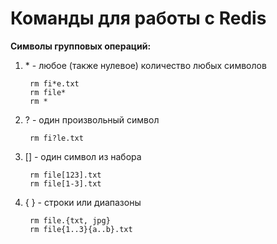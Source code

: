 # Команды для работы с Redis

**Символы групповых операций:** 
1. \* - любое (также нулевое) количество любых символов

        rm fi*e.txt  
        rm file*  
        rm *

2. \? - один произвольный символ

        rm fi?le.txt
    
3. \[] - один символ из набора

        rm file[123].txt
        rm file[1-3].txt

4. \{ \} - строки или диапазоны

        rm file.{txt, jpg}
        rm file{1..3}{a..b}.txt
